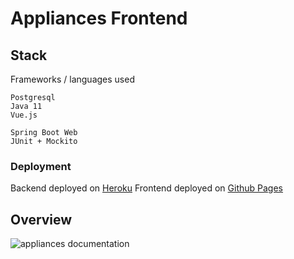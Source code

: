 # Appliances Frontend

## Stack

Frameworks / languages used
```
Postgresql
Java 11
Vue.js

Spring Boot Web
JUnit + Mockito
```

### Deployment

Backend deployed on [Heroku](https://appliances-spring.herokuapp.com/api/v1/appliances)
Frontend deployed on [Github Pages](https://mingsheng88.github.io/appliances_frontend/)

## Overview

<img src="https://app.lucidchart.com/publicSegments/view/f83ac389-d018-40f8-a059-e9e38a5bf093/image.png" alt="appliances documentation" />
